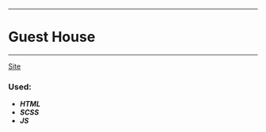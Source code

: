 ____
# Guest House
____
[Site](https://1kiritos1.github.io/guesthouse/)

### Used:
* ***HTML***
* ***SCSS***
* ***JS***
